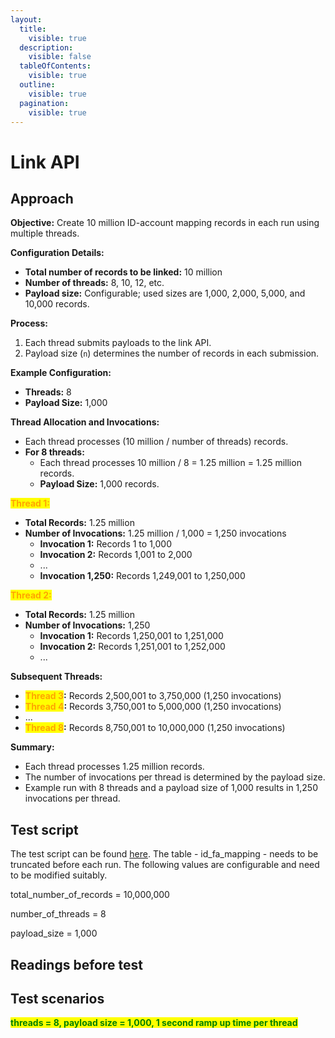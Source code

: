 ```yaml
---
layout:
  title:
    visible: true
  description:
    visible: false
  tableOfContents:
    visible: true
  outline:
    visible: true
  pagination:
    visible: true
---
```


# Link API

## Approach

**Objective:** Create 10 million ID-account mapping records in each run using multiple threads.

**Configuration Details:**

* **Total number of records to be linked:** 10 million
* **Number of threads:** 8, 10, 12, etc.
* **Payload size:** Configurable; used sizes are 1,000, 2,000, 5,000, and 10,000 records.

**Process:**

1. Each thread submits payloads to the link API.
2. Payload size (`n`) determines the number of records in each submission.

**Example Configuration:**

* **Threads:** 8
* **Payload Size:** 1,000

**Thread Allocation and Invocations:**

* Each thread processes (10 million / number of threads) records.
* **For 8 threads:**
  * Each thread processes 10 million / 8 = 1.25 million = 1.25 million records.
  * **Payload Size:** 1,000 records.

<mark style="color:orange;">**Thread 1:**</mark>

* **Total Records:** 1.25 million
* **Number of Invocations:** 1.25 million / 1,000 = 1,250 invocations
  * **Invocation 1:** Records 1 to 1,000
  * **Invocation 2:** Records 1,001 to 2,000
  * ...
  * **Invocation 1,250:** Records 1,249,001 to 1,250,000

<mark style="color:orange;">**Thread 2:**</mark>

* **Total Records:** 1.25 million
* **Number of Invocations:** 1,250
  * **Invocation 1:** Records 1,250,001 to 1,251,000
  * **Invocation 2:** Records 1,251,001 to 1,252,000
  * ...

**Subsequent Threads:**

* <mark style="color:orange;">**Thread 3**</mark>**:** Records 2,500,001 to 3,750,000 (1,250 invocations)
* <mark style="color:orange;">**Thread 4**</mark>**:** Records 3,750,001 to 5,000,000 (1,250 invocations)
* ...
* <mark style="color:orange;">**Thread 8**</mark>**:** Records 8,750,001 to 10,000,000 (1,250 invocations)

**Summary:**

* Each thread processes 1.25 million records.
* The number of invocations per thread is determined by the payload size.
* Example run with 8 threads and a payload size of 1,000 results in 1,250 invocations per thread.

## Test script

The test script can be found [here](https://github.com/OpenG2P/openg2p-spar-mapper-test/tree/1.1.0/load-test). The table - id\_fa\_mapping - needs to be truncated before each run. The following values are configurable and need to be modified suitably.

total\_number\_of\_records = 10,000,000

number\_of\_threads = 8

payload\_size = 1,000



## Readings before test

## Test scenarios

<mark style="color:green;">**threads = 8, payload size = 1,000, 1 second ramp up time per thread**</mark>
